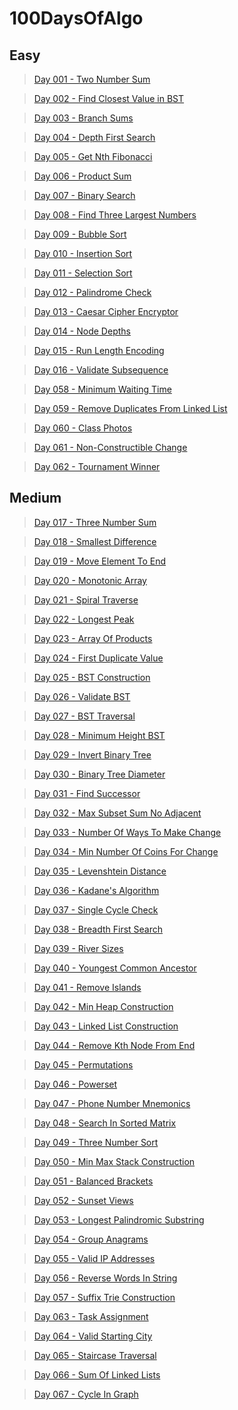 # 100DaysOfAlgo

## Easy

> [Day 001 - Two Number Sum](https://github.com/casp3rus/100DaysOfAlgo/tree/main/001TwoNumberSum)

> [Day 002 - Find Closest Value in BST](https://github.com/casp3rus/100DaysOfAlgo/tree/main/002FindClosestValueInBST)

> [Day 003 - Branch Sums](https://github.com/casp3rus/100DaysOfAlgo/tree/main/003BranchSums)

> [Day 004 - Depth First Search](https://github.com/casp3rus/100DaysOfAlgo/tree/main/004DepthFirstSearch)

> [Day 005 - Get Nth Fibonacci](https://github.com/casp3rus/100DaysOfAlgo/tree/main/005NthFibonacci)

> [Day 006 - Product Sum](https://github.com/casp3rus/100DaysOfAlgo/tree/main/006ProductSum)

> [Day 007 - Binary Search](https://github.com/casp3rus/100DaysOfAlgo/tree/main/007BinarySearch)

> [Day 008 - Find Three Largest Numbers](https://github.com/casp3rus/100DaysOfAlgo/tree/main/008FindThreeLargestNumbers)

> [Day 009 - Bubble Sort](https://github.com/casp3rus/100DaysOfAlgo/tree/main/009BubbleSort)

> [Day 010 - Insertion Sort](https://github.com/casp3rus/100DaysOfAlgo/tree/main/010InsertionSort)

> [Day 011 - Selection Sort](https://github.com/casp3rus/100DaysOfAlgo/tree/main/011SelectionSort)

> [Day 012 - Palindrome Check](https://github.com/casp3rus/100DaysOfAlgo/tree/main/012PalindromeCheck)

> [Day 013 - Caesar Cipher Encryptor](https://github.com/casp3rus/100DaysOfAlgo/tree/main/013CaesarCipherEncryptor)

> [Day 014 - Node Depths](https://github.com/casp3rus/100DaysOfAlgo/tree/main/014NodeDepths)

> [Day 015 - Run Length Encoding](https://github.com/casp3rus/100DaysOfAlgo/tree/main/015RunLengthEncoding)

> [Day 016 - Validate Subsequence](https://github.com/casp3rus/100DaysOfAlgo/tree/main/016ValidateSubsequence)

> [Day 058 - Minimum Waiting Time](https://github.com/casp3rus/100DaysOfAlgo/tree/main/058MinimumWaitingTime)

> [Day 059 - Remove Duplicates From Linked List](https://github.com/casp3rus/100DaysOfAlgo/tree/main/059RemoveDuplicatesFromLinkedList)

> [Day 060 - Class Photos](https://github.com/casp3rus/100DaysOfAlgo/tree/main/060ClassPhotos)

> [Day 061 - Non-Constructible Change](https://github.com/casp3rus/100DaysOfAlgo/tree/main/061Non-ConstructibleChange)

> [Day 062 - Tournament Winner](https://github.com/casp3rus/100DaysOfAlgo/tree/main/062TournamentWinner)

## Medium

> [Day 017 - Three Number Sum](https://github.com/casp3rus/100DaysOfAlgo/tree/main/017ThreeNumberSum)

> [Day 018 - Smallest Difference](https://github.com/casp3rus/100DaysOfAlgo/tree/main/018SmallestDifference)

> [Day 019 - Move Element To End](https://github.com/casp3rus/100DaysOfAlgo/tree/main/019MoveElementToEnd)

> [Day 020 - Monotonic Array](https://github.com/casp3rus/100DaysOfAlgo/tree/main/020MonotonicArray)

> [Day 021 - Spiral Traverse](https://github.com/casp3rus/100DaysOfAlgo/tree/main/021SpiralTraverse)

> [Day 022 - Longest Peak](https://github.com/casp3rus/100DaysOfAlgo/tree/main/022LongestPeak)

> [Day 023 - Array Of Products](https://github.com/casp3rus/100DaysOfAlgo/tree/main/023ArrayOfProducts)

> [Day 024 - First Duplicate Value](https://github.com/casp3rus/100DaysOfAlgo/tree/main/024FirstDuplicateValue)

> [Day 025 - BST Construction](https://github.com/casp3rus/100DaysOfAlgo/tree/main/025BSTConstruction)

> [Day 026 - Validate BST](https://github.com/casp3rus/100DaysOfAlgo/tree/main/026ValidateBST)

> [Day 027 - BST Traversal](https://github.com/casp3rus/100DaysOfAlgo/tree/main/027BSTTraversal)

> [Day 028 - Minimum Height BST](https://github.com/casp3rus/100DaysOfAlgo/tree/main/028MinimumHeightBST)

> [Day 029 - Invert Binary Tree](https://github.com/casp3rus/100DaysOfAlgo/tree/main/029InvertBinaryTree)

> [Day 030 - Binary Tree Diameter](https://github.com/casp3rus/100DaysOfAlgo/tree/main/030BinaryTreeDiameter)

> [Day 031 - Find Successor](https://github.com/casp3rus/100DaysOfAlgo/tree/main/031FindSuccessor)

> [Day 032 - Max Subset Sum No Adjacent](https://github.com/casp3rus/100DaysOfAlgo/tree/main/032MaxSubsetSumNoAdjacent)

> [Day 033 - Number Of Ways To Make Change](https://github.com/casp3rus/100DaysOfAlgo/tree/main/033NumberOfWaysToMakeChange)

> [Day 034 - Min Number Of Coins For Change](https://github.com/casp3rus/100DaysOfAlgo/tree/main/034MinNumberOfCoinsForChange)

> [Day 035 - Levenshtein Distance](https://github.com/casp3rus/100DaysOfAlgo/tree/main/035LecenshteinDistance)

> [Day 036 - Kadane's Algorithm](https://github.com/casp3rus/100DaysOfAlgo/tree/main/036KadanesAlgorithm)

> [Day 037 - Single Cycle Check](https://github.com/casp3rus/100DaysOfAlgo/tree/main/037SingleCycleCheck)

> [Day 038 - Breadth First Search](https://github.com/casp3rus/100DaysOfAlgo/tree/main/038BreadthFirstSearch)

> [Day 039 - River Sizes](https://github.com/casp3rus/100DaysOfAlgo/tree/main/039RiverSizes)

> [Day 040 - Youngest Common Ancestor](https://github.com/casp3rus/100DaysOfAlgo/tree/main/040YoungestCommonAncestor)

> [Day 041 - Remove Islands](https://github.com/casp3rus/100DaysOfAlgo/tree/main/041RemoveIslands)

> [Day 042 - Min Heap Construction](https://github.com/casp3rus/100DaysOfAlgo/tree/main/042MinHeapConstruction)

> [Day 043 - Linked List Construction](https://github.com/casp3rus/100DaysOfAlgo/tree/main/043LinkedListConstruction)

> [Day 044 - Remove Kth Node From End](https://github.com/casp3rus/100DaysOfAlgo/tree/main/044RemoveKthNodeFromEnd)

> [Day 045 - Permutations](https://github.com/casp3rus/100DaysOfAlgo/tree/main/045Permutations)

> [Day 046 - Powerset](https://github.com/casp3rus/100DaysOfAlgo/tree/main/046Powerset)

> [Day 047 - Phone Number Mnemonics](https://github.com/casp3rus/100DaysOfAlgo/tree/main/047PhoneNumberMnemonics)

> [Day 048 - Search In Sorted Matrix](https://github.com/casp3rus/100DaysOfAlgo/tree/main/048SearchInSortedMatrix)

> [Day 049 - Three Number Sort](https://github.com/casp3rus/100DaysOfAlgo/tree/main/049ThreeNumberSort) 

> [Day 050 - Min Max Stack Construction](https://github.com/casp3rus/100DaysOfAlgo/tree/main/050MinMaxStackConstruction)

> [Day 051 - Balanced Brackets](https://github.com/casp3rus/100DaysOfAlgo/tree/main/051BalancedBrackets)

> [Day 052 - Sunset Views](https://github.com/casp3rus/100DaysOfAlgo/tree/main/052SunsetViews)

> [Day 053 - Longest Palindromic Substring](https://github.com/casp3rus/100DaysOfAlgo/tree/main/053LongestPalindromicSubstring)

> [Day 054 - Group Anagrams](https://github.com/casp3rus/100DaysOfAlgo/tree/main/054GroupAnagrams)

> [Day 055 - Valid IP Addresses](https://github.com/casp3rus/100DaysOfAlgo/tree/main/055ValidIPAddresses)

> [Day 056 - Reverse Words In String](https://github.com/casp3rus/100DaysOfAlgo/tree/main/056ReverseWordsInString)

> [Day 057 - Suffix Trie Construction](https://github.com/casp3rus/100DaysOfAlgo/tree/main/057SuffixTrieConstructon)

> [Day 063 - Task Assignment](https://github.com/casp3rus/100DaysOfAlgo/tree/main/063TaskAssignment)

> [Day 064 - Valid Starting City](https://github.com/casp3rus/100DaysOfAlgo/tree/main/064ValidStartingCity)

> [Day 065 - Staircase Traversal](https://github.com/casp3rus/100DaysOfAlgo/tree/main/065StaircaseTraversal)

> [Day 066 - Sum Of Linked Lists](https://github.com/casp3rus/100DaysOfAlgo/tree/main/066SumOfLinkedLists)

> [Day 067 - Cycle In Graph](https://github.com/casp3rus/100DaysOfAlgo/tree/main/067CycleInGraph)